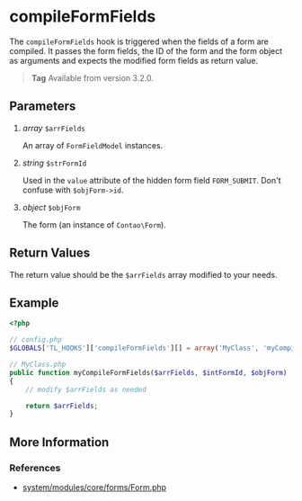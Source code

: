 # compileFormFields

The `compileFormFields` hook is triggered when the fields of a form are compiled.
It passes the form fields, the ID of the form and the form object as arguments
and expects the modified form fields as return value.

> **Tag** Available from version 3.2.0.


## Parameters

1. *array* `$arrFields`

	An array of `FormFieldModel` instances.

2. *string* `$strFormId`

	Used in the `value` attribute of the hidden form field `FORM_SUBMIT`. Don't confuse with `$objForm->id`.

3. *object* `$objForm`

	The form (an instance of `Contao\Form`).


## Return Values 

The return value should be the `$arrFields` array modified to your needs.
 

## Example

```php
<?php

// config.php
$GLOBALS['TL_HOOKS']['compileFormFields'][] = array('MyClass', 'myCompileFormFields');

// MyClass.php
public function myCompileFormFields($arrFields, $intFormId, $objForm)
{
    // modify $arrFields as needed

    return $arrFields;
}
```

## More Information


### References

- [system/modules/core/forms/Form.php](https://github.com/contao/core/blob/support/3.2/system/modules/core/forms/Form.php#L98)
